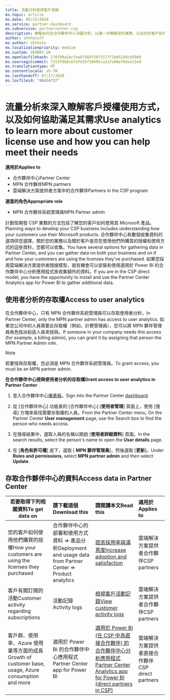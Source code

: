 ```yaml
---
title: 流量分析取得客戶見解
ms.topic: article
ms.date: 05/15/2020
ms.service: partner-dashboard
ms.subservice: partnercenter-csp
description: 瞭解如何在合作夥伴中心流量分析，以進一步瞭解您的業務，以及您的客戶如何使用您購買的授權。
author: shthota77
ms.author: shthota
ms.localizationpriority: medium
ms.custom: SEOMAY.20
ms.openlocfilehash: 176f09a2acfeab7566f58f3177f1b052d9cb5968
ms.sourcegitcommit: 7153f0b8c67efd35f58695ca2a7e00e70da1c5e9
ms.translationtype: MT
ms.contentlocale: zh-TW
ms.lasthandoff: 07/17/2020
ms.locfileid: "86434737"
---
```

# <a name="use-analytics-to-learn-more-about-customer-license-use-and-how-you-can-help-meet-their-needs"></a><span data-ttu-id="182d8-103">流量分析來深入瞭解客戶授權使用方式，以及如何協助滿足其需求</span><span class="sxs-lookup"><span data-stu-id="182d8-103">Use analytics to learn more about customer license use and how you can help meet their needs</span></span>

<span data-ttu-id="182d8-104">**適用於**</span><span class="sxs-lookup"><span data-stu-id="182d8-104">**Applies to**</span></span>

- <span data-ttu-id="182d8-105">合作夥伴中心</span><span class="sxs-lookup"><span data-stu-id="182d8-105">Partner Center</span></span>
- <span data-ttu-id="182d8-106">MPN 合作夥伴</span><span class="sxs-lookup"><span data-stu-id="182d8-106">MPN partners</span></span>
- <span data-ttu-id="182d8-107">雲端解決方案提供者方案中的合作夥伴</span><span class="sxs-lookup"><span data-stu-id="182d8-107">Partners in the CSP program</span></span>

<span data-ttu-id="182d8-108">**適當的角色**</span><span class="sxs-lookup"><span data-stu-id="182d8-108">**Appropriate role**</span></span>

- <span data-ttu-id="182d8-109">MPN 合作夥伴系統管理員</span><span class="sxs-lookup"><span data-stu-id="182d8-109">MPN Partner admin</span></span>

<span data-ttu-id="182d8-110">計劃性開發 CSP 業務的方法包括了解您的客戶如何使用其 Microsoft 產品。</span><span class="sxs-lookup"><span data-stu-id="182d8-110">Planning ways to develop your CSP business includes understanding how your customers use their Microsoft products.</span></span> <span data-ttu-id="182d8-111">合作夥伴中心有數個收集資料的選項供您選擇，關於您的業務以及關於客戶是否在使用他們所購買的授權和使用方式的這些資料，您都可以收集。</span><span class="sxs-lookup"><span data-stu-id="182d8-111">You have several options for gathering data in Partner Center, and you can gather data on both your business and on if and how your customers are using the licenses they've purchased.</span></span> <span data-ttu-id="182d8-112">如果您採用雲端解決方案提供者間接模型，就有機會可以安裝和使用適用於 Power BI 的合作夥伴中心分析應用程式來收集額外的資料。</span><span class="sxs-lookup"><span data-stu-id="182d8-112">If you are in the CSP direct model, you have the opportunity to install and use the Partner Center Analytics app for Power BI to gather additional data.</span></span>

## <a name="access-to-user-analytics"></a><span data-ttu-id="182d8-113">使用者分析的存取權</span><span class="sxs-lookup"><span data-stu-id="182d8-113">Access to user analytics</span></span>

<span data-ttu-id="182d8-114">在合作夥伴中心，只有 MPN 合作夥伴系統管理員可以存取使用者分析。</span><span class="sxs-lookup"><span data-stu-id="182d8-114">In Partner Center, only the MPN partner admin has access to user analytics.</span></span> <span data-ttu-id="182d8-115">如果您公司中的人員需要此存取權（例如，計費管理員），您可以將 MPN 夥伴管理員角色指派給該人員來授與。</span><span class="sxs-lookup"><span data-stu-id="182d8-115">If someone in your company needs this access (for example, a billing admin), you can grant it by assigning that person the MPN Partner Admin role.</span></span>

>[!NOTE] 
><span data-ttu-id="182d8-116">若要授與存取權，您必須是 MPN 合作夥伴系統管理員。</span><span class="sxs-lookup"><span data-stu-id="182d8-116">To grant access, you must be an MPN partner admin.</span></span>

<span data-ttu-id="182d8-117">**在合作夥伴中心授與使用者分析的存取權**</span><span class="sxs-lookup"><span data-stu-id="182d8-117">**Grant access to user analytics in Partner Center**</span></span> 

1. <span data-ttu-id="182d8-118">登入合作夥伴中心[儀表板](https://partner.microsoft.com/dashboard)。</span><span class="sxs-lookup"><span data-stu-id="182d8-118">Sign into the Partner Center [dashboard](https://partner.microsoft.com/dashboard).</span></span>

2. <span data-ttu-id="182d8-119">從 [合作夥伴中心] 功能表的 [合作夥伴中心] [**使用者管理**] 頁面上，使用 [搜尋] 方塊來尋找需要存取權的人員。</span><span class="sxs-lookup"><span data-stu-id="182d8-119">From the Partner Center menu, On the Partner Center **User management** page, use the Search box to find the person who needs access.</span></span>
2.  <span data-ttu-id="182d8-120">在搜尋結果中，選取人員的名稱以開啟 [**使用者詳細資料**] 頁面。</span><span class="sxs-lookup"><span data-stu-id="182d8-120">In the search results, select the person's name to open the **User details** page.</span></span>
3.  <span data-ttu-id="182d8-121">在 [**角色和許可權**] 底下，選取 [ **MPN 夥伴管理員**]，然後選取 [**更新**]。</span><span class="sxs-lookup"><span data-stu-id="182d8-121">Under **Roles and permissions**, select **MPN partner admin** and then select **Update**.</span></span>

 
## <a name="access-data-in-partner-center"></a><span data-ttu-id="182d8-122">存取合作夥伴中心的資料</span><span class="sxs-lookup"><span data-stu-id="182d8-122">Access data in Partner Center</span></span>

|<span data-ttu-id="182d8-123">**若要取得下列相關資料**</span><span class="sxs-lookup"><span data-stu-id="182d8-123">**To get data on**</span></span>   |<span data-ttu-id="182d8-124">**請下載這個**</span><span class="sxs-lookup"><span data-stu-id="182d8-124">**Download this**</span></span>   |<span data-ttu-id="182d8-125">**請閱讀本文**</span><span class="sxs-lookup"><span data-stu-id="182d8-125">**Read this**</span></span>   | <span data-ttu-id="182d8-126">**適用於**</span><span class="sxs-lookup"><span data-stu-id="182d8-126">**Applies to**</span></span>    |
|---------------------|:-----------------------|:---------------|:--------------|
|<span data-ttu-id="182d8-127">您的客戶如何使用他們購買的授權</span><span class="sxs-lookup"><span data-stu-id="182d8-127">How your customers are using the licenses they purchased</span></span>   |<span data-ttu-id="182d8-128">合作夥伴中心的部署和使用方式資料 => 產品分析</span><span class="sxs-lookup"><span data-stu-id="182d8-128">Deployment and usage data from Partner Center => Product analytics</span></span>   |[<span data-ttu-id="182d8-129">提高採用率與滿意度</span><span class="sxs-lookup"><span data-stu-id="182d8-129">Increase adoption and satisfaction</span></span>](increasing-adoption-and-satisfaction.md)|<span data-ttu-id="182d8-130">雲端解決方案提供者合作夥伴</span><span class="sxs-lookup"><span data-stu-id="182d8-130">CSP partners</span></span>|
|<span data-ttu-id="182d8-131">客戶有關訂閱的活動</span><span class="sxs-lookup"><span data-stu-id="182d8-131">Customer activity regarding subscriptions</span></span>   |<span data-ttu-id="182d8-132">活動記錄</span><span class="sxs-lookup"><span data-stu-id="182d8-132">Activity logs</span></span>   |[<span data-ttu-id="182d8-133">檢視客戶活動記錄</span><span class="sxs-lookup"><span data-stu-id="182d8-133">View customer activity logs</span></span>](activity-logs.md)|<span data-ttu-id="182d8-134">雲端解決方案提供者合作夥伴</span><span class="sxs-lookup"><span data-stu-id="182d8-134">CSP partners</span></span>   |
|<span data-ttu-id="182d8-135">客戶群、使用率、Azure 使用量等方面的成長</span><span class="sxs-lookup"><span data-stu-id="182d8-135">Growth of customer base, usage, Azure consumption and more</span></span>   |<span data-ttu-id="182d8-136">適用於 Power BI 的合作夥伴中心應用程式</span><span class="sxs-lookup"><span data-stu-id="182d8-136">Partner Center app for Power BI</span></span>   |[<span data-ttu-id="182d8-137">適用於 Power BI (在 CSP 中為直接合作夥伴) 的合作夥伴中心分析應用程式</span><span class="sxs-lookup"><span data-stu-id="182d8-137">Partner Center Analytics app for Power BI (direct partners in CSP)</span></span>](power-bi-app-for-direct-partners.md)|<span data-ttu-id="182d8-138">雲端解決方案提供者直接合作夥伴</span><span class="sxs-lookup"><span data-stu-id="182d8-138">CSP direct partners</span></span>|






